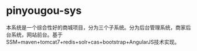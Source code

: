 # pinyougou-sys
本系统是一个综合性好的商城项目，分为三个子系统。分为后台管理系统，商家后台系统，网站前台。基于SSM+maven+tomcat7+redis+solr+cas+bootstrap+AngularJS技术实现。
